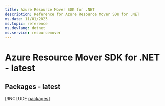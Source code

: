 ```yaml
---
title: Azure Resource Mover SDK for .NET
description: Reference for Azure Resource Mover SDK for .NET
ms.date: 11/01/2023
ms.topic: reference
ms.devlang: dotnet
ms.service: resourcemover
---
```

# Azure Resource Mover SDK for .NET - latest
## Packages - latest
[!INCLUDE [packages](resource-mover-index.md)]